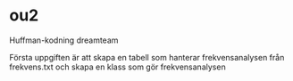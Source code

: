 # ou2
Huffman-kodning dreamteam

Första uppgiften är att skapa en tabell som hanterar frekvensanalysen från frekvens.txt
och skapa en klass som gör frekvensanalysen
